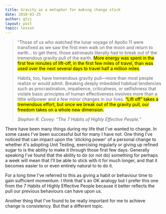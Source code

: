 ```yaml
---
title: Gravity as a metaphor for making change stick
date: 2018-03-25
author: gtvj
layout: post
topic: lesson
---
```



> “Those of us who watched the lunar voyage of Apollo 11 were transfixed as we saw the first men walk on the moon and return to earth&#8230; to get there, those astronauts literally had to break out of the tremendous gravity pull of the earth. <mark>More energy was spent in the first few minutes of lift-off, in the first few miles of travel, than was used over the next several days to travel half a million miles</mark>.
> 
> Habits, too, have tremendous gravity pull—more than most people realize or would admit. Breaking deeply imbedded habitual tendencies such as procrastination, impatience, criticalness, or selfishness that violate basic principles of human effectiveness involves more than a little willpower and a few minor changes in our lives. <mark>“Lift off” takes a tremendous effort, but once we break out of the gravity pull, our freedom takes on a whole new dimension.</mark>
> 
> <cite>Stephen R. Covey. “The 7 Habits of Highly Effective People.”</cite>

There have been many things during my life that I've wanted to change. In some cases I've been successful but for many I have not. One thing I've noticed that can impact upon the 'sticking power' of a personal change to whether it's adopting Unit Testing, exercising regularly or giving up refined sugar to is the ability to make it through those first few days. Generally speaking I've found that the ability to do (or not do) something for perhaps a week will mean that I'll be able to stick with it for much longer, and that it becomes easier to or even entirely natural to to do it.

For a long time I've referred to this as giving a habit or behaviour time to gain sufficient momentum. I think that's an OK analogy but I prefer this one from the 7 Habits of Highly Effective People because it better reflects the pull our previous behaviours can have upon us.

Another thing that I've found to be really important for me to achieve change is consistency. But that a different topic.